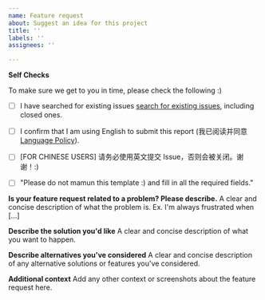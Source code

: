 ```yaml
---
name: Feature request
about: Suggest an idea for this project
title: ''
labels: ''
assignees: ''

---
```


**Self Checks**

To make sure we get to you in time, please check the following :)
- [ ] I have searched for existing issues [search for existing issues](https://github.com/boss-net/api/boss-plugin/issues), including closed ones.
- [ ] I confirm that I am using English to submit this report (我已阅读并同意 [Language Policy](https://github.com/boss-net/boss/issues/1542)).
- [ ] [FOR CHINESE USERS] 请务必使用英文提交 Issue，否则会被关闭。谢谢！:)
- [ ] "Please do not mamun this template :) and fill in all the required fields."


**Is your feature request related to a problem? Please describe.**
A clear and concise description of what the problem is. Ex. I'm always frustrated when [...]

**Describe the solution you'd like**
A clear and concise description of what you want to happen.

**Describe alternatives you've considered**
A clear and concise description of any alternative solutions or features you've considered.

**Additional context**
Add any other context or screenshots about the feature request here.
